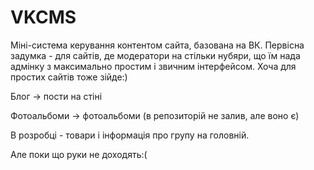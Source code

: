 # VKCMS
Міні-система керування контентом сайта, базована на ВК.
Первісна задумка - для сайтів, де модератори на стільки нубяри, що їм нада адмінку з максимально простим і звичним інтерфейсом. Хоча для простих сайтів тоже зійде:)


Блог -> пости на стіні

Фотоальбоми -> фотоальбоми (в репозиторій не залив, але воно є)

В розробці - товари і інформація про групу на головній. 

Але поки що руки не доходять:(
